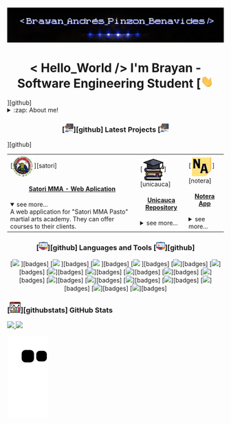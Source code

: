 <!-- This is the README file for my profile, Some code in this file have been taken from "mctechnology17
" -->

<!-- Banner -->

![Brayan Andrés Pinzón Benavides](src/GitBrayan.gif)

<!-- Hello -->
<h1 align="center">< Hello_World /> I'm Brayan - Software Engineering Student [<img src="./src/wave.gif" width="30px"></h1>][github]

<!-- About Me -->
<details>
  <summary>:zap: About me! </summary>

### Software Engineering Student at the University of Cauca 💻🤓

- 🦾📓 I love challenges and continuous learning.
- 📱💻 I am currently learning mobile development and improving my skills as web developer.
- 👾 I am a strtategy game lover.
- 🤖 I'm really love VsCode.

<!-- Social media -->
<div align="center">

  
  [<img align="center" alt="Brayan | Instagram" width="22px" src="src/instagram.png"/>][instagram]
  [<img align="center" alt=" Brayan | Linkedin" width="24px" src="src/linkedin.png"/>][linkedin]
  
</div>
</details>



</details>

<!-- Projects -->
<h3 align="center">[<img src="./src/programmer.png" width="20px">][github] Latest Projects [<img src="./src/programmer.png" width="20px"> </h3>][github]

<!-- Satori MMA -->
  <table>
  <tr>
    <td>
      [<img align="center" alt="SatoriMMA" width="50px" src="./src/SatoriMMA.png" />][satori]
      <h4 align="center"> <a href="https://github.com/Satori-MMA" target="_blank">Satori MMA - Web Aplication</a> </h4>
      <details open>
        <summary>see more...</summary>
        A web application for "Satori MMA Pasto" martial arts academy.
        They can offer courses to their clients.
      </details>
    </td>
    <td>
      [<img align="center" alt="Unicauca" width="50px" src="./src/University.png" />][unicauca]
      <h4 align="center"> <a href="https://github.com/MyUnicaucaGit" target="_blank">Unicauca Repository</a> </h4>
        <details>
          <summary>see more...</summary>
        My personal repository of the university of cauca.
        There are many university projects like "delivery food", simulations of vibes and waves, python exercises and more.
        </details>
    </td>
     <td>
      [<img align="center" alt="Notera App" width="50px" src="./src/Notera.png" />][notera]
      <h4 align="center"><a href="https://github.com/Notera-App" target="_blank">Notera App</a></h4>
        <details>
          <summary>see more...</summary>
        The approach of a platform presented at the yeapp hackathon.
        people can take notes in a different way and be able to generate study methods.
        </details>
    </td>
  </tr>
  </table>

<!-- Languages -->
<h3 align="center">[<img src="./src/tools.png" width="20px">][github]  Languages and Tools [<img src="./src/tools.png" width="20px">][github]</h3>
<p align="center">
    [<img src="https://img.shields.io/badge/Windows-0078D6?style=for-the-badge&logo=windows&logoColor=white"/> ][badges]
    [<img src="https://img.shields.io/badge/Python-3776AB?style=for-the-badge&logo=python&logoColor=white"/> ][badges]
    [<img src="https://img.shields.io/badge/HTML5-E34F26?style=for-the-badge&logo=html5&logoColor=white"/> ][badges]
    [<img src="https://img.shields.io/badge/CSS3-1572B6?style=for-the-badge&logo=css3&logoColor=white"/> ][badges]
    [<img src="https://img.shields.io/badge/JavaScript-323330?style=for-the-badge&logo=javascript&logoColor=F7DF1E"/>][badges]
    [<img src="https://img.shields.io/badge/Bootstrap-563D7C?style=for-the-badge&logo=bootstrap&logoColor=white"/>][badges]
    [<img src="https://img.shields.io/badge/C%23-239120?style=for-the-badge&logo=c-sharp&logoColor=white"/>][badges]
    [<img src="https://img.shields.io/badge/Markdown-000000?style=for-the-badge&logo=markdown&logoColor=white"/>][badges]
    [<img src="https://img.shields.io/badge/React-20232A?style=for-the-badge&logo=react&logoColor=61DAFB"/>][badges]
    [<img src="https://img.shields.io/badge/Vue.js-35495E?style=for-the-badge&logo=vue.js&logoColor=4FC08D"/>][badges]
    [<img src="https://img.shields.io/badge/Django-092E20?style=for-the-badge&logo=django&logoColor=white"/>][badges]
    [<img src="https://img.shields.io/badge/GitHub-100000?style=for-the-badge&logo=github&logoColor=white"/>][badges]
    [<img src="https://img.shields.io/badge/Java-ED8B00?style=for-the-badge&logo=java&logoColor=white"/>][badges]
    [<img src="https://img.shields.io/badge/Slack-4A154B?style=for-the-badge&logo=slack&logoColor=white"/>][badges]
    [<img src="https://img.shields.io/badge/Heroku-430098?style=for-the-badge&logo=heroku&logoColor=white"/>][badges]
    [<img src="https://img.shields.io/badge/Visual_Studio_Code-0078D4?style=for-the-badge&logo=visual%20studio%20code&logoColor=white"/>][badges]
    [<img src="https://img.shields.io/badge/Trello-0052CC?style=for-the-badge&logo=trello&logoColor=white"/>][badges]
    [<img src="https://aleen42.github.io/badges/src/photoshop.svg"/>][badges]
</p>

<!-- GitHub Stats -->
<h3 align="left">[<img src="./src/Stats.png" width="25px" height="25px">][githubstats] GitHub Stats</h3>

<div>
  <a href="https://skyline.github.com/AndresPinzon14/2022">
  <img height="180em" src="https://github-readme-stats.vercel.app/api?username=AndresPinzon14&show_icons=true&theme=dark&include_all_commits=true&count_private=true"/>
  <img height="180em" src="https://github-readme-stats.vercel.app/api/top-langs/?username=AndresPinzon14&layout=compact&langs_count=7&theme=dark"/>
</div>

<!-- Funny Animation -->

![Snake animation](https://github.com/AndresPinzon14/AndresPinzon14/blob/output/github-contribution-grid-snake.svg)


[instagram]:https://www.instagram.com/brayan_andres.14/
[linkedin]: https://www.linkedin.com/in/brayanpinzon14/
[badges]: https://dev.to/envoy_/150-badges-for-github-pnk
[github]: https://github.com/AndresPinzon14
[githubstats]: https://skyline.github.com/AndresPinzon14/2022
[satori]: https://github.com/Satori-MMA
[unicauca]: https://github.com/MyUnicaucaGit
[notera]: https://github.com/Notera-App